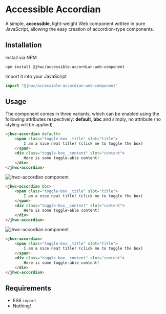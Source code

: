 # Accessible Accordian

A simple, **accessible**, light-weight Web component written in pure JavaScript, allowing the easy creation of accordion-type components.

## Installation

Install via NPM

```
npm install @jhwc/accessible-accordian-web-component
```

Import it into your JavaScript

``` javascript
import "@jhwc/accessible-accordian-web-component"
```

## Usage

The component comes in three variants, which can be enabled using the following attributes respectively: **default**, **bbc** and simply, no attribute (no styling will be applied).


``` html
<jhwc-accordian default>
    <span class="toggle-box__title" slot="title">
        I am a nice neat title! (click me to toggle the box)
    </span>
    <div class="toggle-box__content" slot="content">
        Here is some toggle-able content!
    </div>
</jhwc-accordian>
```

![jhwc-accordian component](https://i.ibb.co/YZXQkZb/default.png "jhwc-accordian - default")

``` html
<jhwc-accordian bbc>
    <span class="toggle-box__title" slot="title">
        I am a nice neat title! (click me to toggle the box)
    </span>
    <div class="toggle-box__content" slot="content">
        Here is some toggle-able content!
    </div>
</jhwc-accordian>
```

![jhwc-accordian component](https://i.ibb.co/VmDLxHM/bbc.png "jhwc-accordian - bbc")

``` html
<jhwc-accordian>
    <span class="toggle-box__title" slot="title">
        I am a nice neat title! (click me to toggle the box)
    </span>
    <div class="toggle-box__content" slot="content">
        Here is some toggle-able content!
    </div>
</jhwc-accordian>
```

## Requirements

- ES6 `import`
- Nothing!
